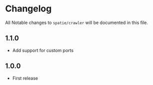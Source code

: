# Changelog

All Notable changes to `spatie/crawler` will be documented in this file.

## 1.1.0
- Add support for custom ports

## 1.0.0
- First release
